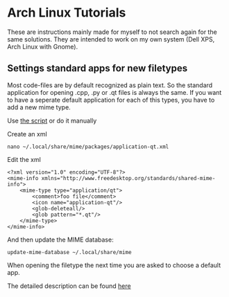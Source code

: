 # Arch Linux Tutorials
These are instructions mainly made for myself to not search again for the same solutions.
They are intended to work on my own system (Dell XPS, Arch Linux with Gnome).

## Settings standard apps for new filetypes
Most code-files are by default recognized as plain text. So the standard application for opening .cpp, .py or .qt files is always the same.
If you want to have a seperate default application for each of this types, you have to add a new mime type.

Use [the script](https://github.com/brinoausrino/Arch-Linux-Tutorials/blob/master/createMimeType.sh) or do it manually

Create an xml
```
nano ~/.local/share/mime/packages/application-qt.xml
```

Edit the xml
```
<?xml version="1.0" encoding="UTF-8"?>
<mime-info xmlns="http://www.freedesktop.org/standards/shared-mime-info">
    <mime-type type="application/qt">
        <comment>foo file</comment>
        <icon name="application-qt"/>
        <glob-deleteall/>
        <glob pattern="*.qt"/>
    </mime-type>
</mime-info>
```

And then update the MIME database:
```
update-mime-database ~/.local/share/mime
```

When opening the filetype the next time you are asked to choose a default app.


The detailed description can be found [here](https://wiki.archlinux.org/index.php/XDG_MIME_Applications)
